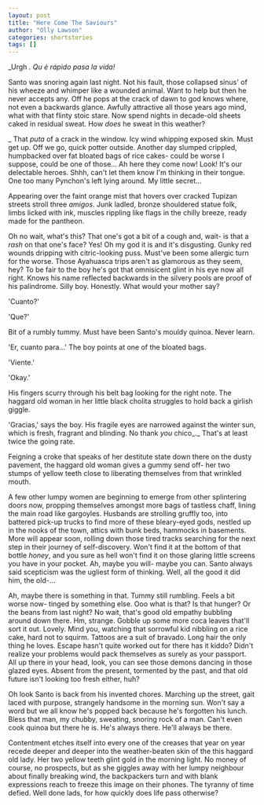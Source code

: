 ```yaml
---
layout: post
title: "Here Come The Saviours"
author: "Olly Lawson"
categories: shortstories
tags: []
---
```



_Urgh __. _Qu__ é rápido pasa la vida!_

Santo was snoring again last night. Not his fault, those collapsed sinus&#39; of his wheeze and whimper like a wounded animal. Want to help but then he never accepts any. Off he pops at the crack of dawn to god knows where, not even a backwards glance. Awfully attractive all those years ago mind, what with that flinty stoic stare. Now spend nights in decade-old sheets caked in residual sweat. How _does_ he sweat in this weather?

_       That _puta_ of a crack in the window. Icy wind whipping exposed skin. Must get up. Off we go, quick potter outside. Another day slumped crippled, humpbacked over fat bloated bags of rice cakes- could be worse I suppose, could be one of those… Ah here they come now! Look! It&#39;s our delectable heroes. Shhh, can&#39;t let them know I&#39;m thinking in their tongue. One too many Pynchon&#39;s left lying around. My little secret…

 Appearing over the faint orange mist that hovers over cracked Tupizan streets stroll three _amigos_. Junk ladled, bronze shouldered statue folk, limbs licked with ink, muscles rippling like flags in the chilly breeze, ready made for the pantheon.

 Oh no wait, what&#39;s this? That one&#39;s got a bit of a cough and, wait- is that a _rash_ on that one&#39;s face? Yes! Oh my god it is and it&#39;s disgusting. Gunky red wounds dripping with citric-looking puss. Must&#39;ve been some allergic turn for the worse. Those Ayahuasca trips aren&#39;t as glamorous as they seem, hey? To be fair to the boy he&#39;s got that omnisicent glint in his eye now all right. Knows his name reflected backwards in the silvery pools are proof of his palindrome. Silly boy. Honestly. What would your mother say?

 &#39;Cuanto?&#39;

 &#39;Que?&#39;

 Bit of a rumbly tummy. Must have been Santo&#39;s mouldy quinoa. Never learn.

 &#39;Er, cuanto para…&#39; The boy points at one of the bloated bags.

 &#39;Viente.&#39;

 &#39;Okay.&#39;

 His fingers scurry through his belt bag looking for the right note. The haggard old woman in her little black cholita struggles to hold back a girlish giggle.

 &#39;Gracias,&#39; says the boy. His fragile eyes are narrowed against the winter sun, which is fresh, fragrant and blinding. No thank _you_ chico_._ That&#39;s at least twice the going rate.

Feigning a croke that speaks of her destitute state down there on the dusty pavement, the haggard old woman gives a gummy send off- her two stumps of yellow teeth close to liberating themselves from that wrinkled mouth.

A few other lumpy women are beginning to emerge from other splintering doors now, propping themselves amongst more bags of tastless chaff, lining the main road like gargoyles. Husbands are strolling gruffly too, into battered pick-up trucks to find more of these bleary-eyed gods, nestled up in the nooks of the town, attics with bunk beds, hammocks in basements. More will appear soon, rolling down those tired tracks searching for the next step in their journey of self-discovery. Won&#39;t find it at the bottom of that bottle _honey_, and you sure as hell won&#39;t find it on those glaring little screens you have in your pocket. Ah, maybe you will- maybe you can. Santo always said scepticism was the ugliest form of thinking. Well, all the good it did him, the old-…

Ah, maybe there is something in that. Tummy still rumbling. Feels a bit worse now- tinged by something else. Ooo what is that? Is that hunger? Or the beans from last night? No wait, that&#39;s good old empathy bubbling around down there. Hm, strange. Gobble up some more coca leaves that&#39;ll sort it out. Lovely. Mind you, watching that sorrowful kid nibbling on a rice cake, hard not to squirm. Tattoos are a suit of bravado. Long hair the only thing he loves. Escape hasn&#39;t quite worked out for there has it kiddo? Didn&#39;t realize your problems would pack themselves as surely as your passport. All up there in your head, look, you can see those demons dancing in those glazed eyes. Absent from the present, tormented by the past, and that old future isn&#39;t looking too fresh either, huh?

Oh look Santo is back from his invented chores. Marching up the street, gait laced with purpose, strangely handsome in the morning sun. Won&#39;t say a word but we all know he&#39;s popped back because he&#39;s forgotten his lunch. Bless that man, my chubby, sweating, snoring rock of a man. Can&#39;t even cook quinoa but there he is. He&#39;s always there. He&#39;ll always be there.

Contentment etches itself into every one of the creases that year on year recede deeper and deeper into the weather-beaten skin of the this haggard old lady. Her two yellow teeth glint gold in the morning light. No money of course, no prospects, but as she giggles away with her lumpy neighbour about finally breaking wind, the backpackers turn and with blank expressions reach to freeze this image on their phones. The tyranny of time defied. Well done lads, for how quickly does life pass otherwise?
